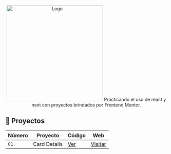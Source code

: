 <div align="center">

<img alt="Logo" src="https://res.cloudinary.com/dmb8sscjm/image/upload/v1716836410/Portafolio/logo.png" width="300" />
Practicando el uso de react y next con proyectos brindados por Frontend Mentor.
</div>

## 💼 Proyectos

| Número | Proyecto | Código | Web |
| --- | --- | --- | --- |
| `01` | Card Details | [Ver](projects/card-details-test/) | [Visitar](https://card-details-nine.vercel.app/) |
